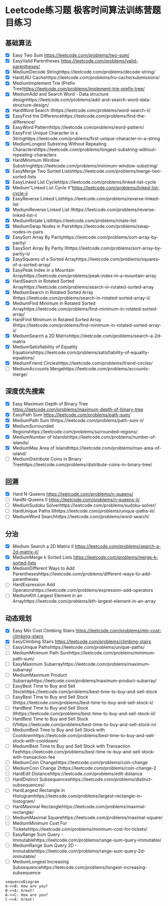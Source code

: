 # Leetcode练习题 极客时间算法训练营题目练习

## 基础算法
- [x] Easy	Two Sum	https://leetcode.com/problems/two-sum/
- [x] EasyValid Parentheses	https://leetcode.com/problems/valid-parentheses/
- [x] MediumDecode Stringhttps://leetcode.com/problems/decode-string/
- [x] HardLRU Cachehttps://leetcode.com/problems/lru-cache/submissions/
- [x] MediumImplement Trie (Prefix Tree)https://leetcode.com/problems/implement-trie-prefix-tree/
- [x] MediumAdd and Search Word - Data structure designhttps://leetcode.com/problems/add-and-search-word-data-structure-design/
- [x] HardWord Search IIhttps://leetcode.com/problems/word-search-ii/
- [x] EasyFind the Differencehttps://leetcode.com/problems/find-the-difference/
- [x] EasyWord Patternhttps://leetcode.com/problems/word-pattern/
- [x] EasyFirst Unique Character in a Stringhttps://leetcode.com/problems/first-unique-character-in-a-string
- [x] MediumLongest Substring Without Repeating Charactershttps://leetcode.com/problems/longest-substring-without-repeating-characters
- [x] HardMinimum Window Substringhttps://leetcode.com/problems/minimum-window-substring/
- [x] EasyMerge Two Sorted Listshttps://leetcode.com/problems/merge-two-sorted-lists
- [x] EasyLinked List Cyclehttps://leetcode.com/problems/linked-list-cycle
- [x] Medium"Linked List Cycle II"https://leetcode.com/problems/linked-list-cycle-ii
- [x] EasyReverse Linked Listhttps://leetcode.com/problems/reverse-linked-list
- [x] MediumReverse Linked List IIhttps://leetcode.com/problems/reverse-linked-list-ii
- [x] MediumRotate Listhttps://leetcode.com/problems/rotate-list
- [x] MediumSwap Nodes in Pairshttps://leetcode.com/problems/swap-nodes-in-pairs
- [x] EasySort Array By Parityhttps://leetcode.com/problems/sort-array-by-parity/
- [x] EasySort Array By Parity IIhttps://leetcode.com/problems/sort-array-by-parity-ii/
- [x] EasySquares of a Sorted Arrayhttps://leetcode.com/problems/squares-of-a-sorted-array/
- [x] EasyPeak Index in a Mountain Arrayhttps://leetcode.com/problems/peak-index-in-a-mountain-array
- [x] HardSearch in Rotated Sorted Arrayhttps://leetcode.com/problems/search-in-rotated-sorted-array
- [x] MediumSearch in Rotated Sorted Array IIhttps://leetcode.com/problems/search-in-rotated-sorted-array-ii/
- [x] MediumFind Minimum in Rotated Sorted Arrayhttps://leetcode.com/problems/find-minimum-in-rotated-sorted-array/
- [x] HardFind Minimum in Rotated Sorted Array IIhttps://leetcode.com/problems/find-minimum-in-rotated-sorted-array-ii/
- [x] MediumSearch a 2D Matrixhttps://leetcode.com/problems/search-a-2d-matrix
- [x] MediumSatisfiability of Equality Equationshttps://leetcode.com/problems/satisfiability-of-equality-equations/
- [x] MediumFriend Circleshttps://leetcode.com/problems/friend-circles/
- [ ] MediumAccounts Mergehttps://leetcode.com/problems/accounts-merge/
## 深度优先搜索
- [x] Easy	Maximum Depth of Binary Tree	https://leetcode.com/problems/maximum-depth-of-binary-tree
- [x] EasyPath Sum	https://leetcode.com/problems/path-sum/
- [x] MediumPath Sum IIhttps://leetcode.com/problems/path-sum-ii/
- [x] MediumSurrounded Regionshttps://leetcode.com/problems/surrounded-regions/
- [x] MediumNumber of Islandshttps://leetcode.com/problems/number-of-islands/
- [x] MediumMax Area of Islandhttps://leetcode.com/problems/max-area-of-island/
- [ ] MediumDistribute Coins in Binary Treehttps://leetcode.com/problems/distribute-coins-in-binary-tree/

## 回溯
- [x] Hard	N-Queens	https://leetcode.com/problems/n-queens/
- [ ] HardN-Queens II	https://leetcode.com/problems/n-queens-ii/
- [ ] MediumSudoku Solverhttps://leetcode.com/problems/sudoku-solver/
- [ ] HardUnique Paths IIIhttps://leetcode.com/problems/unique-paths-iii/
- [ ] MediumWord Searchhttps://leetcode.com/problems/word-search/

## 分治
- [x] Medium	Search a 2D Matrix II	https://leetcode.com/problems/search-a-2d-matrix-ii/
- [x] MediumMerge k Sorted Lists	https://leetcode.com/problems/merge-k-sorted-lists
- [x] MediumDifferent Ways to Add Parentheseshttps://leetcode.com/problems/different-ways-to-add-parentheses
- [ ] HardExpression Add Operatorshttps://leetcode.com/problems/expression-add-operators
- [ ] MediumKth Largest Element in an Arrayhttps://leetcode.com/problems/kth-largest-element-in-an-array

## 动态规划
- [x] Easy	Min Cost Climbing Stairs	https://leetcode.com/problems/min-cost-climbing-stairs
- [x] EasyClimbing Stairs	https://leetcode.com/problems/climbing-stairs
- [ ] EasyUnique Pathshttps://leetcode.com/problems/unique-paths/
- [ ] MediumMinimum Path Sumhttps://leetcode.com/problems/minimum-path-sum/
- [ ] EasyMaximum Subarrayhttps://leetcode.com/problems/maximum-subarray/
- [ ] MediumMaximum Product Subarrayhttps://leetcode.com/problems/maximum-product-subarray/
- [ ] EasyBest Time to Buy and Sell Stockhttps://leetcode.com/problems/best-time-to-buy-and-sell-stock
- [ ] EasyBest Time to Buy and Sell Stock IIhttps://leetcode.com/problems/best-time-to-buy-and-sell-stock-ii/
- [ ] HardBest Time to Buy and Sell Stock IIIhttps://leetcode.com/problems/best-time-to-buy-and-sell-stock-iii/
- [ ] HardBest Time to Buy and Sell Stock IVhttps://leetcode.com/problems/best-time-to-buy-and-sell-stock-iv/
- [ ] MediumBest Time to Buy and Sell Stock with Cooldownhttps://leetcode.com/problems/best-time-to-buy-and-sell-stock-with-cooldown/
- [ ] MediumBest Time to Buy and Sell Stock with Transaction Feehttps://leetcode.com/problems/best-time-to-buy-and-sell-stock-with-transaction-fee
- [ ] MediumCoin Changehttps://leetcode.com/problems/coin-change
- [ ] MediumCoin Change 2https://leetcode.com/problems/coin-change-2
- [ ] HardEdit Distancehttps://leetcode.com/problems/edit-distance
- [ ] HardDistinct Subsequenceshttps://leetcode.com/problems/distinct-subsequences/
- [ ] HardLargest Rectangle in Histogramhttps://leetcode.com/problems/largest-rectangle-in-histogram/
- [ ] HardMaximal Rectanglehttps://leetcode.com/problems/maximal-rectangle/
- [ ] MediumMaximal Squarehttps://leetcode.com/problems/maximal-square/
- [ ] MediumMinimum Cost For Ticketshttps://leetcode.com/problems/minimum-cost-for-tickets/
- [ ] EasyRange Sum Query - Immutablehttps://leetcode.com/problems/range-sum-query-immutable/
- [ ] MediumRange Sum Query 2D - Immutablehttps://leetcode.com/problems/range-sum-query-2d-immutable/
- [ ] MediumLongest Increasing Subsequencehttps://leetcode.com/problems/longest-increasing-subsequence

```
sequenceDiagram
A->>B: How are you?
B->>A: Great!
A->>C: How are you?
C->>A: Great!
```